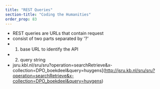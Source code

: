 ```yaml
---
title: "REST Queries"
section-title: "Coding the Humanities"
order_prop: 83
---
```


+ REST queries are URLs that contain request
+ consist of two parts separated by '?'
+ 1) base URL to identify the API
+ 2) query string
+ jsru.kbl.nl/sru/sru?operation=searchRetrieve&x-collection=DPO_boekdeel&query=huygens](http://jsru.kb.nl/sru/sru?operation=searchRetrieve&x-collection=DPO_boekdeel&query=huygens)

